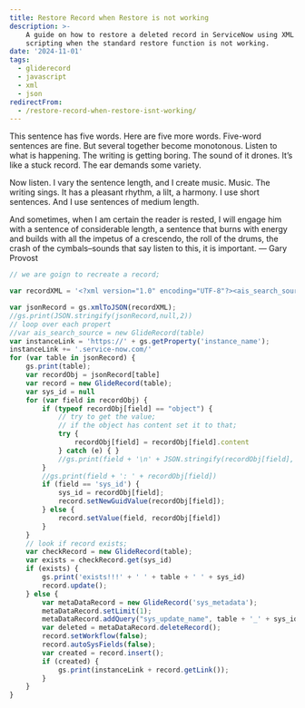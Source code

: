 ```yaml
---
title: Restore Record when Restore is not working
description: >-
    A guide on how to restore a deleted record in ServiceNow using XML and GlideRecord
    scripting when the standard restore function is not working.
date: '2024-11-01'
tags:
  - gliderecord
  - javascript
  - xml
  - json
redirectFrom:
  - /restore-record-when-restore-isnt-working/
---
```


This sentence has five words. Here are five more words. Five-word sentences are fine. But several together become monotonous. Listen to what is happening. The writing is getting boring. The sound of it drones. It’s like a stuck record. The ear demands some variety.

Now listen. I vary the sentence length, and I create music. Music. The writing sings. It has a pleasant rhythm, a lilt, a harmony. I use short sentences. And I use sentences of medium length.

And sometimes, when I am certain the reader is rested, I will engage him with a sentence of considerable length, a sentence that burns with energy and builds with all the impetus of a crescendo, the roll of the drums, the crash of the cymbals–sounds that say listen to this, it is important. — Gary Provost



```javascript
// we are goign to recreate a record;

var recordXML = '<?xml version="1.0" encoding="UTF-8"?><ais_search_source><active>true</active><condition table="live_message">chat_message=false^state=published^EQ<item endquery="false" field="chat_message" goto="false" newquery="false" operator="=" or="false" value="false"/><item display_value="published" endquery="false" field="state" goto="false" newquery="false" operator="=" or="false" value="published"/><item endquery="true" field="" goto="false" newquery="false" operator="=" or="false" value=""/></condition><datasource display_value="">live_message</datasource><name>Live Feed - Live Feed Messages</name><sys_class_name>ais_search_source</sys_class_name><sys_created_by>133488</sys_created_by><sys_created_on>2024-01-03 19:49:10</sys_created_on><sys_customer_update>false</sys_customer_update><sys_id>7feff50197ebb910b6687be0f053af90</sys_id><sys_mod_count>0</sys_mod_count><sys_name>Live Feed - Live Feed Messages</sys_name><sys_package display_value="Global" source="global">global</sys_package><sys_policy/><sys_replace_on_upgrade>false</sys_replace_on_upgrade><sys_scope display_value="Global">global</sys_scope><sys_update_name>ais_search_source_7feff50197ebb910b6687be0f053af90</sys_update_name><sys_updated_by>133488</sys_updated_by><sys_updated_on>2024-01-03 19:49:10</sys_updated_on></ais_search_source>'

var jsonRecord = gs.xmlToJSON(recordXML);
//gs.print(JSON.stringify(jsonRecord,null,2))
// loop over each propert
//var ais_search_source = new GlideRecord(table)
var instanceLink = 'https://' + gs.getProperty('instance_name');
instanceLink += '.service-now.com/'
for (var table in jsonRecord) {
    gs.print(table);
    var recordObj = jsonRecord[table]
    var record = new GlideRecord(table);
    var sys_id = null
    for (var field in recordObj) {
        if (typeof recordObj[field] == "object") {
            // try to get the value;
            // if the object has content set it to that;
            try {
                recordObj[field] = recordObj[field].content
            } catch (e) { }
            //gs.print(field + '\n' + JSON.stringify(recordObj[field], null, 2))
        }
        //gs.print(field + ': ' + recordObj[field])
        if (field == 'sys_id') {
            sys_id = recordObj[field];
            record.setNewGuidValue(recordObj[field]);
        } else {
            record.setValue(field, recordObj[field])
        }
    }
    // look if record exists;
    var checkRecord = new GlideRecord(table);
    var exists = checkRecord.get(sys_id)
    if (exists) {
        gs.print('exists!!!' + ' ' + table + ' ' + sys_id)
        record.update();
    } else {
        var metaDataRecord = new GlideRecord('sys_metadata');
        metaDataRecord.setLimit(1);
        metaDataRecord.addQuery("sys_update_name", table + '_' + sys_id);
        var deleted = metaDataRecord.deleteRecord();
        record.setWorkflow(false);
        record.autoSysFields(false);
        var created = record.insert();
        if (created) {
            gs.print(instanceLink + record.getLink());
        }
    }
}
```